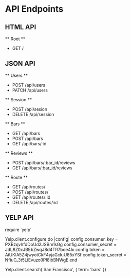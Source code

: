 # API Endpoints

## HTML API
** Root **
- GET /

## JSON API
** Users **
- POST /api/users
- PATCH /api/users

** Session **
- POST /api/sesion
- DELETE /api/session

** Bars **
- GET /api/bars
- POST /api/bars
- GET /api/bars/:id

** Reviews **
- POST /api/bars/:bar_id/reviews
- GET /api/bars/:bar_id/reviews

** Route **
- GET /api/routes/
- POST /api/routes/
- GET /api/routes/:id
- DELETE /api/routes/:id

## YELP API
require 'yelp'

Yelp.client.configure do |config|
  config.consumer_key = PXBzqvhfdDoUd2JSBm1sGg
  config.consumer_secret = JdL8Z0xJBEbZwqJ8d4TR7boe4lo
  config.token = AiUKIA5Z4jwyotCkF4yjaGcluU85xYSf
  config.token_secret = NfiuC_3t5LiEvuzo0Pl8ibBNWgE
end

Yelp.client.search('San Francisco', { term: 'bars' })
